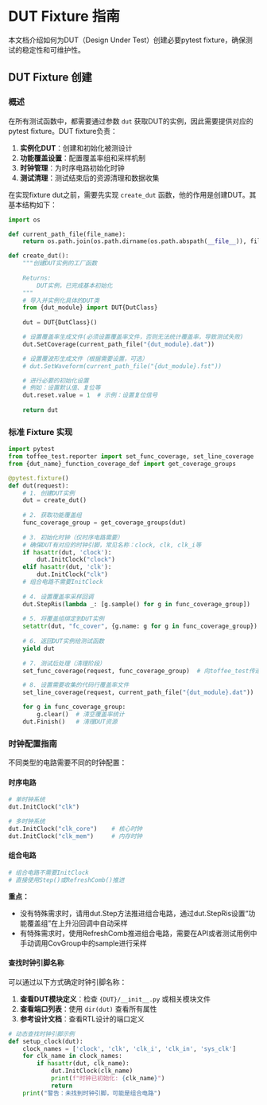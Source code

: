 
# DUT Fixture 指南

本文档介绍如何为DUT（Design Under Test）创建必要pytest fixture，确保测试的稳定性和可维护性。

## DUT Fixture 创建

### 概述

在所有测试函数中，都需要通过参数 `dut` 获取DUT的实例，因此需要提供对应的pytest fixture。DUT fixture负责：

1. **实例化DUT**：创建和初始化被测设计
2. **功能覆盖设置**：配置覆盖率组和采样机制
3. **时钟管理**：为时序电路初始化时钟
4. **测试清理**：测试结束后的资源清理和数据收集

在实现fixture dut之前，需要先实现 `create_dut` 函数，他的作用是创建DUT。其基本结构如下：

```python
import os

def current_path_file(file_name):
    return os.path.join(os.path.dirname(os.path.abspath(__file__)), file_name)

def create_dut():
    """创建DUT实例的工厂函数
    
    Returns:
        DUT实例，已完成基本初始化
    """
    # 导入并实例化具体的DUT类
    from {dut_module} import DUT{DutClass}
    
    dut = DUT{DutClass}()

    # 设置覆盖率生成文件(必须设置覆盖率文件，否则无法统计覆盖率，导致测试失败)
    dut.SetCoverage(current_path_file("{dut_module}.dat"))

    # 设置覆波形生成文件（根据需要设置，可选）
    # dut.SetWaveform(current_path_file("{dut_module}.fst"))

    # 进行必要的初始化设置
    # 例如：设置默认值、复位等
    dut.reset.value = 1  # 示例：设置复位信号
    
    return dut
```

### 标准 Fixture 实现

```python
import pytest
from toffee_test.reporter import set_func_coverage, set_line_coverage
from {dut_name}_function_coverage_def import get_coverage_groups

@pytest.fixture()
def dut(request):
    # 1. 创建DUT实例
    dut = create_dut()
    
    # 2. 获取功能覆盖组
    func_coverage_group = get_coverage_groups(dut)
    
    # 3. 初始化时钟（仅时序电路需要）
    # 确保DUT有对应的时钟引脚，常见名称：clock, clk, clk_i等
    if hasattr(dut, 'clock'):
        dut.InitClock("clock")
    elif hasattr(dut, 'clk'):
        dut.InitClock("clk")
    # 组合电路不需要InitClock
    
    # 4. 设置覆盖率采样回调
    dut.StepRis(lambda _: [g.sample() for g in func_coverage_group])
    
    # 5. 将覆盖组绑定到DUT实例
    setattr(dut, "fc_cover", {g.name: g for g in func_coverage_group})
    
    # 6. 返回DUT实例给测试函数
    yield dut
    
    # 7. 测试后处理（清理阶段）
    set_func_coverage(request, func_coverage_group)  # 向toffee_test传递功能覆盖率数据

    # 8. 设置需要收集的代码行覆盖率文件
    set_line_coverage(request, current_path_file("{dut_module}.dat"))  # 向toffee_test传代码行递覆盖率数据

    for g in func_coverage_group:
        g.clear()  # 清空覆盖率统计
    dut.Finish()   # 清理DUT资源

```

### 时钟配置指南

不同类型的电路需要不同的时钟配置：

#### 时序电路
```python
# 单时钟系统
dut.InitClock("clk")

# 多时钟系统  
dut.InitClock("clk_core")    # 核心时钟
dut.InitClock("clk_mem")     # 内存时钟
```

#### 组合电路
```python  
# 组合电路不需要InitClock
# 直接使用Step()或RefreshComb()推进
```

**重点：**
- 没有特殊需求时，请用dut.Step方法推进组合电路，通过dut.StepRis设置“功能覆盖组”在上升沿回调中自动采样
- 有特殊需求时，使用RefreshComb推进组合电路，需要在API或者测试用例中手动调用CovGroup中的sample进行采样

#### 查找时钟引脚名称

可以通过以下方式确定时钟引脚名称：

1. **查看DUT模块定义**：检查 `{DUT}/__init__.py` 或相关模块文件
2. **查看端口列表**：使用 `dir(dut)` 查看所有属性
3. **参考设计文档**：查看RTL设计的端口定义

```python
# 动态查找时钟引脚示例
def setup_clock(dut):
    clock_names = ['clock', 'clk', 'clk_i', 'clk_in', 'sys_clk']
    for clk_name in clock_names:
        if hasattr(dut, clk_name):
            dut.InitClock(clk_name)
            print(f"时钟已初始化: {clk_name}")
            return
    print("警告：未找到时钟引脚，可能是组合电路")
```

